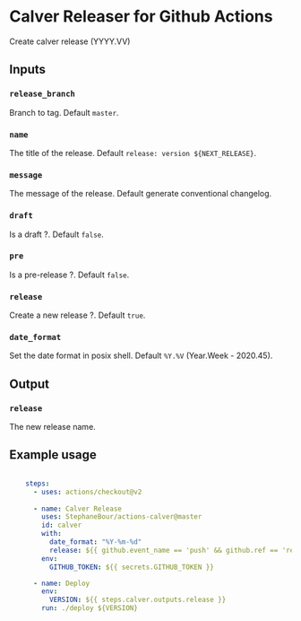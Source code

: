 # Calver Releaser for Github Actions

Create calver release (YYYY.VV)

## Inputs

### `release_branch`

Branch to tag. Default `master`.

### `name`

The title of the release. Default `release: version ${NEXT_RELEASE}`.

### `message`

The message of the release. Default generate conventional changelog.

### `draft`

Is a draft ?. Default `false`.

### `pre`

Is a pre-release ?. Default `false`.

### `release`

Create a new release ?. Default `true`.

### `date_format`

Set the date format in posix shell. Default `%Y.%V` (Year.Week - 2020.45).



## Output

### `release`

The new release name.

## Example usage

```yaml

    steps:
      - uses: actions/checkout@v2
        
      - name: Calver Release
        uses: StephaneBour/actions-calver@master
        id: calver
        with:
          date_format: "%Y-%m-%d"
          release: ${{ github.event_name == 'push' && github.ref == 'refs/heads/master' }}
        env:
          GITHUB_TOKEN: ${{ secrets.GITHUB_TOKEN }}

      - name: Deploy
        env:
          VERSION: ${{ steps.calver.outputs.release }}
        run: ./deploy ${VERSION}
```
